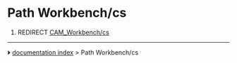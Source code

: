 # Path Workbench/cs
1.  REDIRECT [CAM_Workbench/cs](CAM_Workbench/cs.md)



---
⏵ [documentation index](../README.md) > Path Workbench/cs
